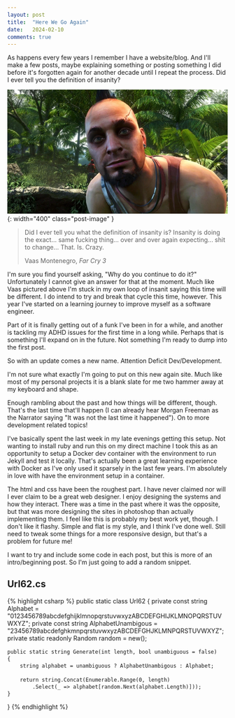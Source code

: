 ```yaml
---
layout: post
title:  "Here We Go Again"
date:   2024-02-10
comments: true
---
```


As happens every few years I remember I have a website/blog. And I'll make a few posts, maybe explaining something or posting something I did before it's forgotten again for another decade until I repeat the process. Did I ever tell you the definition of insanity?

![Insanity](/assets/images/insanity.png){: width="400" class="post-image" }

<blockquote>
    <p>Did I ever tell you what the definition of insanity is? Insanity is doing the exact... same fucking thing... over and over again expecting... shit to change... That. Is. Crazy.</p>
    <footer class="quote-footer">Vaas Montenegro, <cite title="Source Title">Far Cry 3</cite></footer>
</blockquote>

I'm sure you find yourself asking, "Why do you continue to do it?" Unfortunately I cannot give an answer for that at the moment. Much like Vaas pictured above I'm stuck in my own loop of insanit saying this time will be different. I do intend to try and break that cycle this time, however. This year I've started on a learning journey to improve myself as a software engineer.

Part of it is finally getting out of a funk I've been in for a while, and another is tackling my ADHD issues for the first time in a long while. Perhaps that is something I'll expand on in the future. Not something I'm ready to dump into the first post.

So with an update comes a new name. Attention Deficit Dev/Development.

I'm not sure what exactly I'm going to put on this new again site. Much like most of my personal projects it is a blank slate for me two hammer away at my keyboard and shape. 

Enough rambling about the past and how things will be different, though. That's the last time that'll happen (I can already hear Morgan Freeman as the Narrator saying "It was not the last time it happened"). On to more development related topics!

I've basically spent the last week in my late evenings getting this setup. Not wanting to install ruby and run this on my direct machine I took this as an opportunity to setup a Docker dev container with the environment to run Jekyll and test it locally. That's actually been a great learning experience with Docker as I've only used it sparsely in the last few years. I'm absolutely in love with have the environment setup in a container.

The html and css have been the roughest part. I have never claimed nor will I ever claim to be a great web designer. I enjoy designing the systems and how they interact. There was a time in the past where it was the opposite, but that was more designing the sites in photoshop than actually implementing them. I feel like this is probably my best work yet, though. I don't like it flashy. Simple and flat is my style, and I think I've done well. Still need to tweak some things for a more responsive design, but that's a problem for future me!

I want to try and include some code in each post, but this is more of an intro/beginning post. So I'm just going to add a random snippet.

Url62.cs
---

{% highlight csharp %}
public static class Url62
{
    private const string Alphabet =
        "0123456789abcdefghijklmnopqrstuvwxyzABCDEFGHIJKLMNOPQRSTUVWXYZ";
    private const string AlphabetUnambigous = 
        "23456789abcdefghkmnpqrstuvwxyzABCDEFGHJKLMNPQRSTUVWXYZ";
    private static readonly Random random = new();

    public static string Generate(int length, bool unambiguous = false)
    {
        string alphabet = unambiguous ? AlphabetUnambigous : Alphabet;

        return string.Concat(Enumerable.Range(0, length)
            .Select(_ => alphabet[random.Next(alphabet.Length)]));
    }
}
{% endhighlight %}